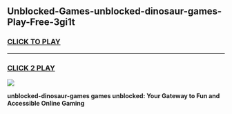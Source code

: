
## Unblocked-Games-unblocked-dinosaur-games-Play-Free-3gi1t
<h3>
<a href="https://premium76.site?title=unblocked-dinosaur-games&ref=10A">CLICK TO PLAY</a></h3>
<hr>

<h3>
<a href="https://premium76.site?title=unblocked-dinosaur-games&ref=10A">CLICK 2 PLAY</a>
  
</h3>

<a href="https://premium76.site?title=unblocked-dinosaur-games&ref=10A"><img src="https://clearcache.store/games.png"></a>


**unblocked-dinosaur-games games unblocked: Your Gateway to Fun and Accessible Online Gaming**
